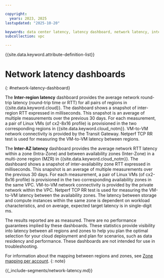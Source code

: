 ```yaml
---

copyright:
  years: 2023, 2025
lastupdated: "2025-10-20"

keywords: data center latency, latency dashboard, network latency, inter-AZ latency, Inter-region latency
subcollection: vpc

---
```


{{site.data.keyword.attribute-definition-list}}

# Network latency dashboards
{: #network-latency-dashboard}

The **Inter-region latency** dashboard provides the average network round-trip latency (round-trip time or RTT) for all pairs of regions in {{site.data.keyword.cloud}}. The dashboard shows a snapshot of inter-region RTT expressed in milliseconds. This snapshot is an average of multiple measurements over the previous 30 days. For each measurement, a pair of Linux VMs (of cx2-8x16 profile) is provisioned in the two corresponding regions in {{site.data.keyword.cloud_notm}}. VM-to-VM network connectivity is provided by the Transit Gateway. Netperf TCP RR test is used for measuring the VM-to-VM latency between regions.

The **Inter-AZ latency** dashboard provides the average network RTT latency within a zone (Intra-Zone) and between availability zones (Inter-Zone) in a multi-zone region (MZR) in {{site.data.keyword.cloud_notm}}. The dashboard shows a snapshot of inter-availability zone RTT expressed in milliseconds. This snapshot is an average of multiple measurements over the previous 30 days. For each measurement, a pair of Linux VMs (of cx2-8x16 profile) is provisioned in the two corresponding availability zones in the same VPC. VM-to-VM network connectivity is provided by the private network within the VPC. Netperf TCP RR test is used for measuring the VM-to-VM latency between the availability zones. The latency between storage and compute instances within the same zone is dependent on workload characteristics, and on average, expected target latency is in single-digit ms.

The results reported are as measured. There are no performance guarantees implied by these dashboards. These statistics provide visibility into latency between all regions and zones to help you plan the optimal selection for your cloud deployment and plan for scenarios, such as data residency and performance. These dashboards are not intended for use in troubleshooting.

For information about the mapping between regions and zones, see [Zone mapping per account](/docs/overview?topic=overview-locations#zone-mapping).
{: note}

{{_include-segments/network-latency.md}}
